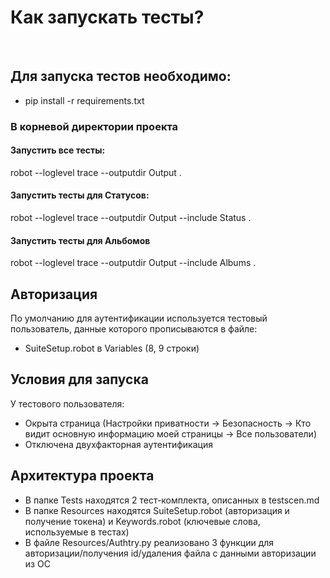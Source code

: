 # Как запускать тесты?
</br>

## Для запуска тестов необходимо:
+ pip install -r requirements.txt
### В корневой директории проекта 
####  Запустить все тесты:
robot --loglevel trace --outputdir Output .
####  Запустить тесты для Статусов:
robot --loglevel trace --outputdir Output --include Status .
####  Запустить тесты для Альбомов
robot --loglevel trace --outputdir Output --include Albums .
</br>

## Авторизация
По умолчанию для аутентификации используется тестовый пользователь, данные которого прописываются в
файле:
+ SuiteSetup.robot в Variables (8, 9 строки)
## Условия для запуска 
У тестового пользователя:
+ Окрыта страница (Настройки приватности -> Безопасность -> Кто видит основную информацию моей страницы -> Все пользователи)
+ Отключена двухфакторная аутентификация
## Архитектура проекта
+ В папке Tests находятся 2 тест-комплекта, описанных в testscen.md
+ В папке Resources находятся SuiteSetup.robot (авторизация и получение токена) и Keywords.robot (ключевые слова, используемые в тестах)
+ В файле Resources/Authtry.py реализовано 3 функции для авторизации/получения id/удаления файла с данными авторизации из ОС
